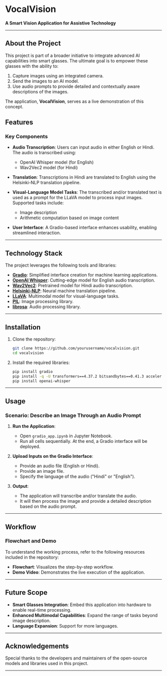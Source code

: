 # VocalVision

**A Smart Vision Application for Assistive Technology**

---

## About the Project

This project is part of a broader initiative to integrate advanced AI capabilities into smart glasses. The ultimate goal is to empower these glasses with the ability to:

1. Capture images using an integrated camera.
2. Send the images to an AI model.
3. Use audio prompts to provide detailed and contextually aware descriptions of the images.

The application, **VocalVision**, serves as a live demonstration of this concept.

## Features

### Key Components

- **Audio Transcription**: Users can input audio in either English or Hindi. The audio is transcribed using:
  - OpenAI Whisper model (for English)
  - Wav2Vec2 model (for Hindi)

- **Translation**: Transcriptions in Hindi are translated to English using the Helsinki-NLP translation pipeline.

- **Visual-Language Model Tasks**: The transcribed and/or translated text is used as a prompt for the LLaVA model to process input images. Supported tasks include:
  - Image description
  - Arithmetic computation based on image content

- **User Interface**: A Gradio-based interface enhances usability, enabling streamlined interaction.

---

## Technology Stack

The project leverages the following tools and libraries:

- **[Gradio](https://gradio.app/)**: Simplified interface creation for machine learning applications.
- **[OpenAI Whisper](https://github.com/openai/whisper)**: Cutting-edge model for English audio transcription.
- **[Wav2Vec2](https://huggingface.co/models)**: Pretrained model for Hindi audio transcription.
- **[Helsinki-NLP](https://huggingface.co/Helsinki-NLP)**: Neural machine translation pipeline.
- **[LLaVA](https://github.com/haotian-liu/LLaVA)**: Multimodal model for visual-language tasks.
- **[PIL](https://pillow.readthedocs.io/)**: Image processing library.
- **[librosa](https://librosa.org/)**: Audio processing library.

---

## Installation

1. Clone the repository:
   ```bash
   git clone https://github.com/yourusername/vocalvision.git
   cd vocalvision
   ```

2. Install the required libraries:
   ```bash
   pip install gradio
   pip install -q -U transformers==4.37.2 bitsandbytes==0.41.3 accelerate==0.25.0
   pip install openai-whisper
   ```

---

## Usage

### Scenario: Describe an Image Through an Audio Prompt

1. **Run the Application**:
   - Open `gradio_app.ipynb` in Jupyter Notebook.
   - Run all cells sequentially. At the end, a Gradio interface will be deployed.

2. **Upload Inputs on the Gradio Interface**:
   - Provide an audio file (English or Hindi).
   - Provide an image file.
   - Specify the language of the audio ("Hindi" or "English").

3. **Output**:
   - The application will transcribe and/or translate the audio.
   - It will then process the image and provide a detailed description based on the audio prompt.

---

## Workflow

### Flowchart and Demo

To understand the working process, refer to the following resources included in the repository:

- **Flowchart**: Visualizes the step-by-step workflow.
- **Demo Video**: Demonstrates the live execution of the application.

---

## Future Scope

- **Smart Glasses Integration**: Embed this application into hardware to enable real-time processing.
- **Enhanced Multimodal Capabilities**: Expand the range of tasks beyond image description.
- **Language Expansion**: Support for more languages.

---

## Acknowledgements

Special thanks to the developers and maintainers of the open-source models and libraries used in this project.

---
